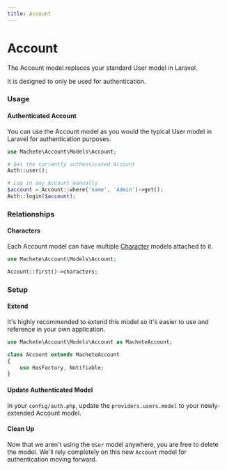 ```yaml
---
title: Account
---
```


# Account

The Account model replaces your standard User model in Laravel.

It is designed to only be used for authentication.

### Usage

#### Authenticated Account

You can use the Account model as you would the typical User model in Laravel for authentication purposes.

```php
use Machete\Account\Models\Account;

# Get the currently authenticated Account
Auth::user();

# Log in any Account manually
$account = Account::where('name', 'Admin')->get();
Auth::login($account);
```

### Relationships

#### Characters

Each Account model can have multiple [Character](/models/character/) models attached to it.

```php
use Machete\Account\Models\Account;

Account::first()->characters;
```

### Setup

<StarterPitch />

#### Extend

It's highly recommended to extend this model so it's easier to use and reference in your own application.

```php
use Machete\Account\Models\Account as MacheteAccount;

class Account extends MacheteAccount
{
    use HasFactory, Notifiable;
}
```

#### Update Authenticated Model

In your `config/auth.php`, update the `providers.users.model` to your newly-extended Account model.

#### Clean Up

Now that we aren't using the `User` model anywhere, you are free to delete the model. We'll rely completely on this new `Account` model for authentication moving forward.
